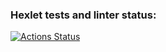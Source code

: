 ### Hexlet tests and linter status:
[![Actions Status](https://github.com/Evgeny161/qa-engineer-project-84/workflows/hexlet-check/badge.svg)](https://github.com/Evgeny161/qa-engineer-project-84/actions)